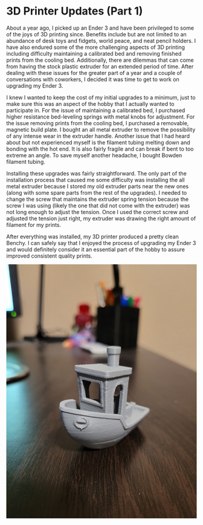 # 3D Printer Updates (Part 1)

About a year ago, I picked up an Ender 3 and have been privileged to some of the joys of 3D printing since. Benefits include but are not limited to an abundance of desk toys and fidgets, world peace, and neat pencil holders. I have also endured some of the more challenging aspects of 3D printing including difficulty maintaining a calibrated bed and removing finished prints from the cooling bed. Additionally, there are dilemmas that can come from having the stock plastic extruder for an extended period of time. After dealing with these issues for the greater part of a year and a couple of conversations with coworkers, I decided it was time to get to work on upgrading my Ender 3.

I knew I wanted to keep the cost of my initial upgrades to a minimum, just to make sure this was an aspect of the hobby that I actually wanted to participate in. For the issue of maintaining a calibrated bed, I purchased higher resistance bed-leveling springs with metal knobs for adjustment. For the issue removing prints from the cooling bed, I purchased a removable, magnetic build plate. I bought an all metal extruder to remove the possibility of any intense wear in the extruder handle. Another issue that I had heard about but not experienced myself is the filament tubing melting down and bonding with the hot end. It is also fairly fragile and can break if bent to too extreme an angle. To save myself another headache, I bought Bowden filament tubing.

Installing these upgrades was fairly straightforward. The only part of the installation process that caused me some difficulty was installing the all metal extruder because I stored my old extruder parts near the new ones (along with some spare parts from the rest of the upgrades). I needed to change the screw that maintains the extruder spring tension because the screw I was using (likely the one that did not come with the extruder) was not long enough to adjust the tension. Once I used the correct screw and adjusted the tension just right, my extruder was drawing the right amount of filament for my prints.

After everything was installed, my 3D printer produced a pretty clean Benchy. I can safely say that I enjoyed the process of upgrading my Ender 3 and would definitely consider it an essential part of the hobby to assure improved consistent quality prints.

![3D Benchy](/public/assets/blog_images/3DBenchy.jpg)
